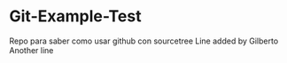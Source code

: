 # Git-Example-Test
Repo para saber como usar github con sourcetree
Line added by Gilberto
Another line
